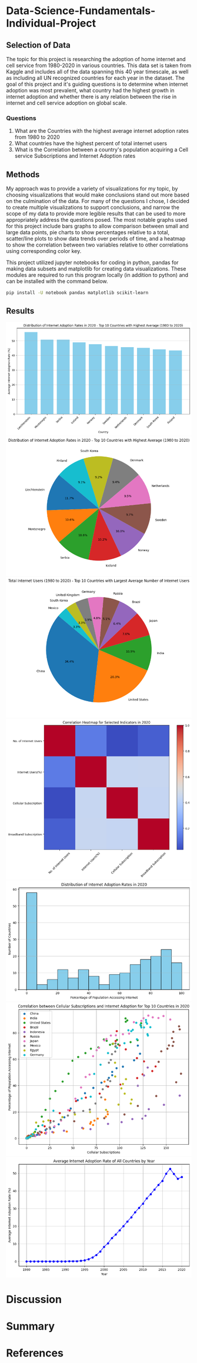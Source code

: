 # Data-Science-Fundamentals-Individual-Project



## Selection of Data
The topic for this project is researching the adoption of home internet and cell service from 1980-2020 in various countries. This data set is taken from Kaggle and includes all of the data spanning this 40 year timescale, as well as including all UN recognized countries for each year in the dataset. The goal of this project and it's guiding questions is to determine when internet adoption was most prevalent, what country had the highest growth in internet adoption and whether there is any relation between the rise in internet and cell service adoption on  global scale.

### Questions
1. What are the Countries with the highest average internet adoption rates from 1980 to 2020
2. What countries have the highest percent of total internet users 
3. What is the Correlation between a country's population acquiring a Cell service Subscriptions and Internet Adoption rates

## Methods
My approach was to provide a variety of visualizations for my topic, by choosing visualizations that would make conclusions stand out more based on the culmination of the data. For many of the questions I chose, I decided to create multiple visualizations to support conclusions, and narrow the scope of my data to provide more legible results that can be used to more appropriately address the questions posed. The most notable graphs used for this project include bars graphs to allow comparison between small and large data points, pie charts to show percentages relative to a total, scatter/line plots to show data trends over periods of time, and a heatmap to show the correlation between two variables relative to other correlations using  corresponding color key.

This project utilized jupyter notebooks for coding in python, pandas for making data subsets and matplotlib for creating data visualizations. These modules are required to run this program locally (in addition to python) and can be installed with the command below.
```bash
pip install -U notebook pandas matplotlib scikit-learn
```


## Results
![first graph](graphs/one.png)
![second graph](graphs/two.png)
![third graph](graphs/three.png)
![fourth graph](graphs/four.png)
![fifth graph](graphs/five.png)
![sixth graph](graphs/six.png)
![seventh graph](graphs/seven.png)

# Discussion

# Summary

# References
